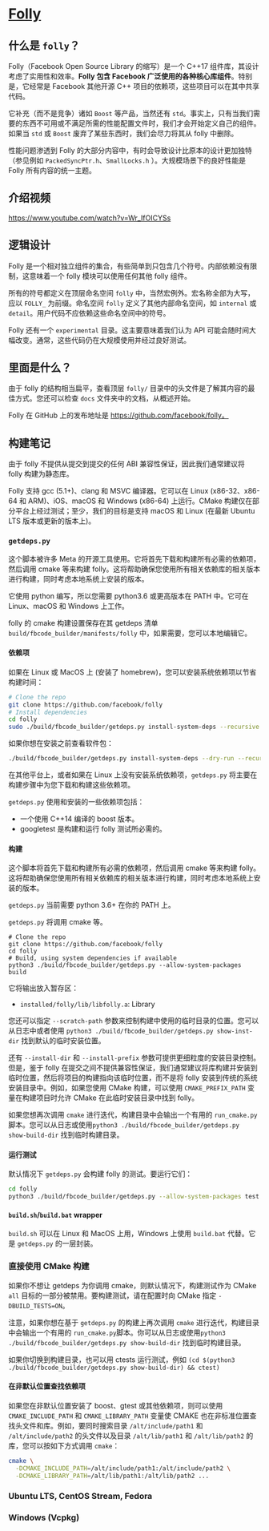 # [Folly](https://github.com/facebook/folly)

## 什么是 `folly`？

Folly（Facebook Open Source Library 的缩写）是一个 C++17 组件库，其设计考虑了实用性和效率。**Folly 包含 Facebook 广泛使用的各种核心库组件**。特别是，它经常是 Facebook 其他开源 C++ 项目的依赖项，这些项目可以在其中共享代码。

它补充（而不是竞争）诸如 `Boost` 等产品，当然还有 `std`。事实上，只有当我们需要的东西不可用或不满足所需的性能配置文件时，我们才会开始定义自己的组件。如果当 `std` 或 `Boost` 废弃了某些东西时，我们会尽力将其从 folly 中删除。

性能问题渗透到 Folly 的大部分内容中，有时会导致设计比原本的设计更加独特（参见例如 `PackedSyncPtr.h`、`SmallLocks.h` ）。大规模场景下的良好性能是 Folly 所有内容的统一主题。

## 介绍视频

https://www.youtube.com/watch?v=Wr_IfOICYSs

## 逻辑设计

Folly 是一个相对独立组件的集合，有些简单到只包含几个符号。内部依赖没有限制，这意味着一个 folly 模块可以使用任何其他 folly 组件。

所有的符号都定义在顶层命名空间 `folly` 中，当然宏例外。宏名称全部为大写，应以 `FOLLY_` 为前缀。命名空间 `folly` 定义了其他内部命名空间，如 `internal` 或 `detail`。用户代码不应依赖这些命名空间中的符号。

Folly 还有一个 `experimental` 目录。这主要意味着我们认为 API 可能会随时间大幅改变。通常，这些代码仍在大规模使用并经过良好测试。

## 里面是什么？

由于 folly 的结构相当扁平，查看顶层 `folly/` 目录中的头文件是了解其内容的最佳方式。您还可以检查 `docs` 文件夹中的文档，从概述开始。

Folly 在 GitHub 上的发布地址是 https://github.com/facebook/folly。

## 构建笔记

由于 folly 不提供从提交到提交的任何 ABI 兼容性保证，因此我们通常建议将 folly 构建为静态库。

Folly 支持 gcc (5.1+)、clang 和 MSVC 编译器。它可以在 Linux (x86-32、x86-64 和 ARM)、iOS、macOS 和 Windows (x86-64) 上运行。CMake 构建仅在部分平台上经过测试；至少，我们的目标是支持 macOS 和 Linux (在最新 Ubuntu LTS 版本或更新的版本上)。

### `getdeps.py`

这个脚本被许多 Meta 的开源工具使用。它将首先下载和构建所有必需的依赖项，然后调用 cmake 等来构建 folly。这将帮助确保您使用所有相关依赖库的相关版本进行构建，同时考虑本地系统上安装的版本。

它使用 python 编写，所以您需要 python3.6 或更高版本在 PATH 中。它可在 Linux、macOS 和 Windows 上工作。

folly 的 cmake 构建设置保存在其 getdeps 清单 `build/fbcode_builder/manifests/folly` 中，如果需要，您可以本地编辑它。

#### 依赖项

如果在 Linux 或 MacOS 上 (安装了 homebrew)，您可以安装系统依赖项以节省构建时间：

```bash
# Clone the repo
git clone https://github.com/facebook/folly
# Install dependencies
cd folly
sudo ./build/fbcode_builder/getdeps.py install-system-deps --recursive
```

如果你想在安装之前查看软件包：

```bash
./build/fbcode_builder/getdeps.py install-system-deps --dry-run --recursive
```

在其他平台上，或者如果在 Linux 上没有安装系统依赖项，`getdeps.py` 将主要在构建步骤中为您下载和构建这些依赖项。

`getdeps.py` 使用和安装的一些依赖项包括：

- 一个使用 C++14 编译的 boost 版本。
- googletest 是构建和运行 folly 测试所必需的。

#### 构建

这个脚本将首先下载和构建所有必需的依赖项，然后调用 cmake 等来构建 folly。这将帮助确保您使用所有相关依赖库的相关版本进行构建，同时考虑本地系统上安装的版本。

`getdeps.py` 当前需要 python 3.6+ 在你的 PATH 上。

`getdeps.py` 将调用 cmake 等。

```
# Clone the repo
git clone https://github.com/facebook/folly
cd folly
# Build, using system dependencies if available
python3 ./build/fbcode_builder/getdeps.py --allow-system-packages build
```

它将输出放入暂存区：

- `installed/folly/lib/libfolly.a`: Library

您还可以指定 `--scratch-path` 参数来控制构建中使用的临时目录的位置。您可以从日志中或者使用 `python3 ./build/fbcode_builder/getdeps.py show-inst-dir` 找到默认的临时安装位置。

还有 `--install-dir` 和 `--install-prefix` 参数可提供更细粒度的安装目录控制。但是，鉴于 folly 在提交之间不提供兼容性保证，我们通常建议将库构建并安装到临时位置，然后将项目的构建指向该临时位置，而不是将 folly 安装到传统的系统安装目录中。例如，如果您使用 CMake 构建，可以使用 `CMAKE_PREFIX_PATH` 变量在构建项目时允许 CMake 在此临时安装目录中找到 folly。

如果您想再次调用 `cmake` 进行迭代，构建目录中会输出一个有用的 `run_cmake.py` 脚本。您可以从日志或使用`python3 ./build/fbcode_builder/getdeps.py show-build-dir` 找到临时构建目录。

#### 运行测试

默认情况下 `getdeps.py` 会构建 folly 的测试。要运行它们：

```bash
cd folly
python3 ./build/fbcode_builder/getdeps.py --allow-system-packages test
```

#### `build.sh`/`build.bat` wrapper

`build.sh` 可以在 Linux 和 MacOS 上用，Windows 上使用 `build.bat` 代替。它是 `getdeps.py` 的一层封装。

### 直接使用 CMake 构建

如果你不想让 getdeps 为你调用 cmake，则默认情况下，构建测试作为 CMake `all` 目标的一部分被禁用。要构建测试，请在配置时向 CMake 指定 `-DBUILD_TESTS=ON`。

注意，如果你想在基于 `getdeps.py` 的构建上再次调用 `cmake` 进行迭代，构建目录中会输出一个有用的 `run_cmake.py`脚本。你可以从日志或使用`python3 ./build/fbcode_builder/getdeps.py show-build-dir` 找到临时构建目录。

如果你切换到构建目录，也可以用 ctests 运行测试，例如 `(cd $(python3 ./build/fbcode_builder/getdeps.py show-build-dir) && ctest)`

#### 在非默认位置查找依赖项

如果您在非默认位置安装了 boost、gtest 或其他依赖项，则可以使用 `CMAKE_INCLUDE_PATH` 和 `CMAKE_LIBRARY_PATH` 变量使 CMAKE 也在非标准位置查找头文件和库。例如，要同时搜索目录 `/alt/include/path1` 和 `/alt/include/path2` 的头文件以及目录 `/alt/lib/path1` 和 `/alt/lib/path2` 的库，您可以按如下方式调用 `cmake`：

```bash
cmake \
  -DCMAKE_INCLUDE_PATH=/alt/include/path1:/alt/include/path2 \
  -DCMAKE_LIBRARY_PATH=/alt/lib/path1:/alt/lib/path2 ...
```

### Ubuntu LTS, CentOS Stream, Fedora



### Windows (Vcpkg)

